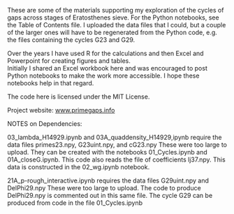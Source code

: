 These are some of the materials supporting my exploration of the cycles of gaps across stages of Eratosthenes sieve.
For the Python notebooks, see the Table of Contents file.  I uploaded the data files that I could, but a couple of 
the larger ones will have to be regenerated from the Python code, e.g. the files containing the cycles G23 and G29.

Over the years I have used R for the calculations and then Excel and Powerpoint for creating figures and tables.  
Initially I shared an Excel workbook here and was encouraged to post Python notebooks to make the work more 
accessible.  I hope these notebooks help in that regard.

The code here is licensed under the MIT License.

Project website:  www.primegaps.info 

NOTES on Dependencies:

03_lambda_H14929.ipynb and 03A_quaddensity_H14929,ipynb require the data files primes23.npy, G23uint.npy, and cG23.npy
   These were too large to upload.  They can be created with the notebooks 01_Cycles.ipynb and 01A_closeG.ipynb. 
   This code also reads the file of coefficients lj37.npy.  This data is constructed in the 02_wg.ipynb notebook.


21A_p-rough_interactive.ipynb requires the data files G29uint.npy and DelPhi29.npy
   These were too large to upload.  The code to produce DelPhi29.npy is commented out in this same file.  The
   cycle G29 can be produced from code in the file 01_Cycles.ipynb 
   
